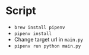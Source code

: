 #  Script

* `brew install pipenv`
* `pipenv install`
* Change target url in `main.py`
* `pipenv run python main.py`
